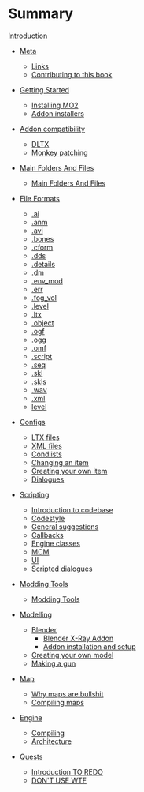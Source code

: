 # Summary

[Introduction](README.md)

- [Meta](meta/README.md)
    - [Links](meta/links.md)
    - [Contributing to this book](meta/contributing/README.md)

- [Getting Started](getting-started/README.md)
    - [Installing MO2](getting-started/installing-mo2.md)
    - [Addon installers](getting-started/addon-installers.md)

- [Addon compatibility]()
    - [DLTX]()
    - [Monkey patching](addon-compatibility/monkey-patching.md)

- [Main Folders And Files](main-folders-and-files/README.md)
    - [Main Folders And Files](main-folders-and-files/main-folders-and-files.md)

- [File Formats](file-formats/README.md)
    - [.ai](file-formats/.ai.md)
    - [.anm](file-formats/.anm.md)
    - [.avi](file-formats/.avi.md)
    - [.bones](file-formats/.bones.md)
    - [.cform](file-formats/.cfrom.md)
    - [.dds](file-formats/.dds.md)
    - [.details](file-formats/.details.md)
    - [.dm](file-formats/.dm.md)
    - [.env_mod](file-formats/.env_mod.md)
    - [.err](file-formats/.err.md)
    - [.fog_vol](file-formats/.fog_vol.md)
    - [.level](file-formats/.level.md)
    - [.ltx](file-formats/.ltx.md)
    - [.object](file-formats/.object.md)
    - [.ogf](file-formats/.ogf.md)
    - [.ogg](file-formats/.ogg.md)
    - [.omf](file-formats/.omf.md)
    - [.script](file-formats/.script.md)
    - [.seq](file-formats/.seq.md)
    - [.skl](file-formats/.skl.md)
    - [.skls](file-formats/.skls.md)
    - [.wav](file-formats/.wav.md)
    - [.xml](file-formats/.xml.md)
    - [level](file-formats/level.md)

- [Configs]()
    - [LTX files]()
    - [XML files]()
    - [Condlists]()
    - [Changing an item]()
    - [Creating your own item]()
    - [Dialogues]()

- [Scripting]()
    - [Introduction to codebase]()
    - [Codestyle]()
    - [General suggestions]()
    - [Callbacks]()
    - [Engine classes]()
    - [MCM]()
    - [UI]()
    - [Scripted dialogues]()

- [Modding Tools]()
    - [Modding Tools]()

- [Modelling]()
    - [Blender](blender/README.md)
        - [Blender X-Ray Addon](blender/blender-x-ray-addon-summary.md)
        - [Addon installation and setup](blender/addon-installation-and-setup.md)
    - [Creating your own model]()
    - [Making a gun]()

- [Map]()
    - [Why maps are bullshit]()
    - [Compiling maps]()

- [Engine]()
    - [Compiling]()
    - [Architecture]()

- [Quests](quests/README.md)
    - [Introduction TO REDO](quests/introduction/README.md)
    - [DON'T USE WTF]()

    
